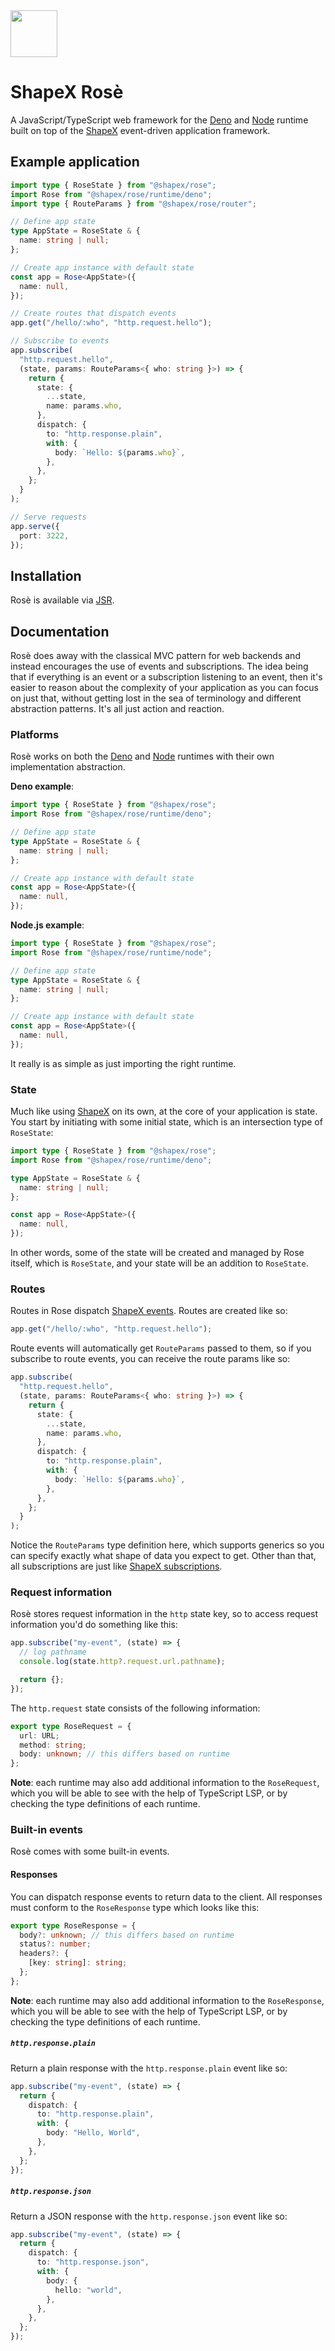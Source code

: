 <img src="https://github.com/user-attachments/assets/803506b1-759c-4142-bf75-141efa122641" width="75" height="75" />

# ShapeX Rosè

A JavaScript/TypeScript web framework for the [Deno](https://deno.com) and [Node](https://nodejs.org) runtime built on top of the [ShapeX](https://github.com/tryshapex/shapex) event-driven application framework.

## Example application

```typescript
import type { RoseState } from "@shapex/rose";
import Rose from "@shapex/rose/runtime/deno";
import type { RouteParams } from "@shapex/rose/router";

// Define app state
type AppState = RoseState & {
  name: string | null;
};

// Create app instance with default state
const app = Rose<AppState>({
  name: null,
});

// Create routes that dispatch events
app.get("/hello/:who", "http.request.hello");

// Subscribe to events
app.subscribe(
  "http.request.hello",
  (state, params: RouteParams<{ who: string }>) => {
    return {
      state: {
        ...state,
        name: params.who,
      },
      dispatch: {
        to: "http.response.plain",
        with: {
          body: `Hello: ${params.who}`,
        },
      },
    };
  }
);

// Serve requests
app.serve({
  port: 3222,
});
```

## Installation

Rosè is available via [JSR](https://jsr.io/@shapex/rose).

## Documentation

Rosè does away with the classical MVC pattern for web backends and instead encourages the use of events and subscriptions. The idea being that if everything is an event or a subscription listening to an event, then it's easier to reason about the complexity of your application as you can focus on just that, without getting lost in the sea of terminology and different abstraction patterns. It's all just action and reaction.

### Platforms

Rosè works on both the [Deno](https://deno.com) and [Node](https://nodejs.org) runtimes with their own implementation abstraction.

**Deno example**:

```typescript
import type { RoseState } from "@shapex/rose";
import Rose from "@shapex/rose/runtime/deno";

// Define app state
type AppState = RoseState & {
  name: string | null;
};

// Create app instance with default state
const app = Rose<AppState>({
  name: null,
});
```

**Node.js example**:

```typescript
import type { RoseState } from "@shapex/rose";
import Rose from "@shapex/rose/runtime/node";

// Define app state
type AppState = RoseState & {
  name: string | null;
};

// Create app instance with default state
const app = Rose<AppState>({
  name: null,
});
```

It really is as simple as just importing the right runtime.

### State

Much like using [ShapeX](https://github.com/tryshapex/shapex) on its own, at the core of your application is state. You start by initiating with some initial state, which is an intersection type of `RoseState`:

```typescript
import type { RoseState } from "@shapex/rose";
import Rose from "@shapex/rose/runtime/deno";

type AppState = RoseState & {
  name: string | null;
};

const app = Rose<AppState>({
  name: null,
});
```

In other words, some of the state will be created and managed by Rose itself, which is `RoseState`, and your state will be an addition to `RoseState`.

### Routes

Routes in Rose dispatch [ShapeX events](https://github.com/tryshapex/shapex?tab=readme-ov-file#events). Routes are created like so:

```typescript
app.get("/hello/:who", "http.request.hello");
```

Route events will automatically get `RouteParams` passed to them, so if you subscribe to route events, you can receive the route params like so:

```typescript
app.subscribe(
  "http.request.hello",
  (state, params: RouteParams<{ who: string }>) => {
    return {
      state: {
        ...state,
        name: params.who,
      },
      dispatch: {
        to: "http.response.plain",
        with: {
          body: `Hello: ${params.who}`,
        },
      },
    };
  }
);
```

Notice the `RouteParams` type definition here, which supports generics so you can specify exactly what shape of data you expect to get. Other than that, all subscriptions are just like [ShapeX subscriptions](https://github.com/tryshapex/shapex?tab=readme-ov-file#subscriptions).

### Request information

Rosè stores request information in the `http` state key, so to access request information you'd do something like this:

```typescript
app.subscribe("my-event", (state) => {
  // log pathname
  console.log(state.http?.request.url.pathname);

  return {};
});
```

The `http.request` state consists of the following information:

```typescript
export type RoseRequest = {
  url: URL;
  method: string;
  body: unknown; // this differs based on runtime
};
```

**Note**: each runtime may also add additional information to the `RoseRequest`, which you will be able to see with the help of TypeScript LSP, or by checking the type definitions of each runtime.

### Built-in events

Rosè comes with some built-in events.

#### Responses

You can dispatch response events to return data to the client. All responses must conform to the `RoseResponse` type which looks like this:

```typescript
export type RoseResponse = {
  body?: unknown; // this differs based on runtime
  status?: number;
  headers?: {
    [key: string]: string;
  };
};
```

**Note**: each runtime may also add additional information to the `RoseResponse`, which you will be able to see with the help of TypeScript LSP, or by checking the type definitions of each runtime.

##### `http.response.plain`

Return a plain response with the `http.response.plain` event like so:

```typescript
app.subscribe("my-event", (state) => {
  return {
    dispatch: {
      to: "http.response.plain",
      with: {
        body: "Hello, World",
      },
    },
  };
});
```

##### `http.response.json`

Return a JSON response with the `http.response.json` event like so:

```typescript
app.subscribe("my-event", (state) => {
  return {
    dispatch: {
      to: "http.response.json",
      with: {
        body: {
          hello: "world",
        },
      },
    },
  };
});
```
